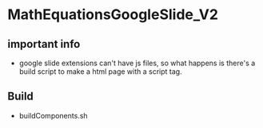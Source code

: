 # MathEquationsGoogleSlide_V2


## important info
* google slide extensions can't have js files, so what happens is there's a build script to make a html page with a script tag.

## Build
* buildComponents.sh